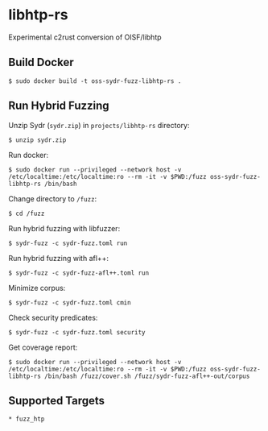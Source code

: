 # libhtp-rs

Experimental c2rust conversion of OISF/libhtp

## Build Docker

    $ sudo docker build -t oss-sydr-fuzz-libhtp-rs .

## Run Hybrid Fuzzing

Unzip Sydr (`sydr.zip`) in `projects/libhtp-rs` directory:

    $ unzip sydr.zip

Run docker:

    $ sudo docker run --privileged --network host -v /etc/localtime:/etc/localtime:ro --rm -it -v $PWD:/fuzz oss-sydr-fuzz-libhtp-rs /bin/bash

Change directory to `/fuzz`:

    $ cd /fuzz

Run hybrid fuzzing with libfuzzer:

    $ sydr-fuzz -c sydr-fuzz.toml run

Run hybrid fuzzing with afl++:

    $ sydr-fuzz -c sydr-fuzz-afl++.toml run

Minimize corpus:

    $ sydr-fuzz -c sydr-fuzz.toml cmin

Check security predicates:

    $ sydr-fuzz -c sydr-fuzz.toml security

Get coverage report:

    $ sudo docker run --privileged --network host -v /etc/localtime:/etc/localtime:ro --rm -it -v $PWD:/fuzz oss-sydr-fuzz-libhtp-rs /bin/bash /fuzz/cover.sh /fuzz/sydr-fuzz-afl++-out/corpus

## Supported Targets

    * fuzz_htp
